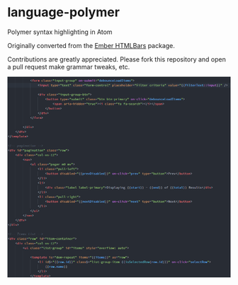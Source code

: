 # language-polymer

Polymer syntax highlighting in Atom

Originally converted from the [Ember HTMLBars](https://atom.io/packages/language-ember-htmlbars) package.

Contributions are greatly appreciated. Please fork this repository and open a pull request make grammar tweaks, etc.

![Example of highlighting](https://raw.githubusercontent.com/JonathanWolfe/language-polymer/master/screenshot.png)